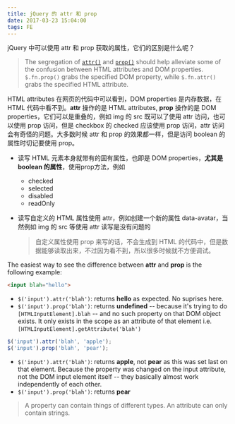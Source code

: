```yaml
---
title: jQuery 的 attr 和 prop
date: 2017-03-23 15:04:00
tags: FE
---
```

jQuery 中可以使用 attr 和 prop 获取的属性，它们的区别是什么呢？

> The segregation of [`attr()`](http://api.jquery.com/attr) and [`prop()`](http://api.jquery.com/prop) should help alleviate some of the confusion between HTML attributes and DOM properties. `$.fn.prop()` grabs the specified DOM property, while `$.fn.attr()` grabs the specified HTML attribute.

HTML attributes 在网页的代码中可以看到，DOM properties 是内存数据，在 HTML 代码中看不到。**attr** 操作的是 HTML attributes, **prop** 操作的是 DOM properties，它们可以是重叠的，例如 img 的 src 既可以了使用 attr 访问，也可以使用 prop 访问，但是 checkbox 的 checked 应该使用 prop 访问，attr 访问会有奇怪的问题。大多数时候 attr 和 prop 的效果都一样，但是访问 boolean 的属性时切记要使用 prop。<!--more-->

* 读写 HTML 元素本身就带有的固有属性，也即是 DOM properties，**尤其是 boolean 的属性**，使用prop方法，例如

  * checked
  * selected
  * disabled
  * readOnly

* 读写自定义的 HTML 属性使用 attr，例如创建一个新的属性 data-avatar，当然例如 img 的 src 等使用 attr 读写是没有问题的

  > 自定义属性使用 prop 来写的话，不会生成到 HTML 的代码中，但是数据能够读取出来，不过因为看不到，所以很多时候就不方便调试。

The easiest way to see the difference between **attr** and **prop** is the following example:

```html
<input blah="hello">
```

* `$('input').attr('blah')`: returns **hello** as expected. No suprises here.
* `$('input').prop('blah')`: returns **undefined** -- because it's trying to do `[HTMLInputElement].blah` -- and no such property on that DOM object exists. It only exists in the scope as an attribute of that element i.e. `[HTMLInputElement].getAttribute('blah')`


```js
$('input').attr('blah', 'apple');
$('input').prop('blah', 'pear');
```

* `$('input').attr('blah')`: returns **apple**, not **pear** as this was set last on that element. Because the property was changed on the input attribute, not the DOM input element itself -- they basically almost work independently of each other.
* `$('input').prop('blah')`: returns **pear**

> A property can contain things of different types. An attribute can only contain strings.